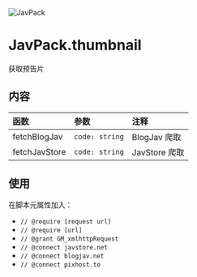 ![JavPack](https://raw.githubusercontent.com/bolin-dev/JavPack/main/static/logo.png)

# JavPack.thumbnail

获取预告片

## 内容

| 函数          | 参数           | 注释          |
| :------------ | :------------- | :------------ |
| fetchBlogJav  | `code: string` | BlogJav 爬取  |
| fetchJavStore | `code: string` | JavStore 爬取 |

## 使用

在脚本元属性加入：

- `// @require [request url]`
- `// @require [url]`
- `// @grant GM_xmlhttpRequest`
- `// @connect javstore.net`
- `// @connect blogjav.net`
- `// @connect pixhost.to`

